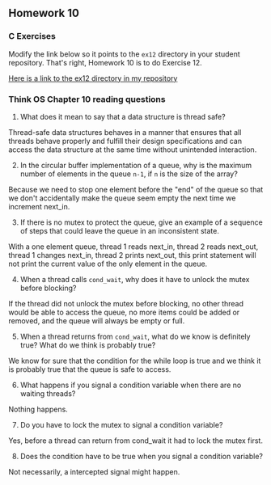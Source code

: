 ## Homework 10

### C Exercises

Modify the link below so it points to the `ex12` directory in your
student repository.  That's right, Homework 10 is to do Exercise 12.

[Here is a link to the ex12 directory in my repository](https://github.com/SelinaWang/ExercisesInC/tree/master/exercises/ex12)

### Think OS Chapter 10 reading questions

1) What does it mean to say that a data structure is thread safe?

Thread-safe data structures behaves in a manner that ensures that all threads behave properly and fulfill their design specifications and can access the data structure at the same time without unintended interaction.

2) In the circular buffer implementation of a queue, why is the maximum number of elements in the queue `n-1`,
if `n` is the size of the array?

Because we need to stop one element before the "end" of the queue so that we don't accidentally make the queue seem empty the next time we increment next_in.

3) If there is no mutex to protect the queue, give an example of a sequence of steps that could leave
the queue in an inconsistent state.

With a one element queue, thread 1 reads next_in, thread 2 reads next_out, thread 1 changes next_in, thread 2 prints next_out, this print statement will not print the current value of the only element in the queue.

4) When a thread calls `cond_wait`, why does it have to unlock the mutex before blocking?

If the thread did not unlock the mutex before blocking, no other thread would be able to access the queue, no more items could be added or removed, and the queue will always be empty or full.

5) When a thread returns from `cond_wait`, what do we know is definitely true?  What do we think is probably true?

We know for sure that the condition for the while loop is true and we think it is probably true that the queue is safe to access.

6) What happens if you signal a condition variable when there are no waiting threads?

Nothing happens.

7) Do you have to lock the mutex to signal a condition variable?

Yes, before a thread can return from cond_wait it had to lock the mutex first.

8) Does the condition have to be true when you signal a condition variable?

Not necessarily, a intercepted signal might happen.
